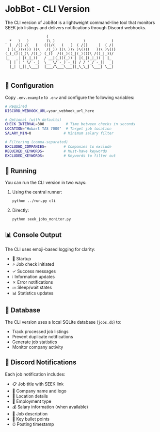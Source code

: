 # JobBot - CLI Version

The CLI version of JobBot is a lightweight command-line tool that monitors SEEK job listings and delivers notifications through Discord webhooks.

```
                   (                                
  *   )   )        )\ )             )            )  
` )  /(( /(   (   (()/(   (   (  ( /((     (  ( /(  
 ( )(_))\()) ))\   /(_)) ))\ ))\ )\())(   ))\ )\()) 
(_(_()|(_)\ /((_) (_))  /((_)((_|(_)(()\ /((_|_))/  
|_   _| |(_|_))   / __|(_))(_)) | |(_|(_|_)) | |_   
  | | | ' \/ -_)  \__ \/ -_) -_)| / / '_/ -_)|  _|  
  |_| |_||_\___|  |___/\___\___||_\_\_| \___| \__|  
                                                    
```

## 🔧 Configuration

Copy `.env.example` to `.env` and configure the following variables:

```bash
# Required
DISCORD_WEBHOOK_URL=your_webhook_url_here

# Optional (with defaults)
CHECK_INTERVAL=300          # Time between checks in seconds
LOCATION="Hobart TAS 7000"  # Target job location
SALARY_MIN=0               # Minimum salary filter

# Filtering (comma-separated)
EXCLUDED_COMPANIES=        # Companies to exclude
REQUIRED_KEYWORDS=         # Must-have keywords
EXCLUDED_KEYWORDS=         # Keywords to filter out
```

## 🚀 Running

You can run the CLI version in two ways:

1. Using the central runner:
   ```bash
   python ../run.py cli
   ```

2. Directly:
   ```bash
   python seek_jobs_monitor.py
   ```

## 📊 Console Output

The CLI uses emoji-based logging for clarity:
- 🚀 Startup
- ⚡ Job check initiated
- ✓ Success messages
- ℹ Information updates
- ✗ Error notifications
- 💤 Sleep/wait states
- 📊 Statistics updates

## 💾 Database

The CLI version uses a local SQLite database (`jobs.db`) to:
- Track processed job listings
- Prevent duplicate notifications
- Generate job statistics
- Monitor company activity

## 🔔 Discord Notifications

Each job notification includes:
- 📋 Job title with SEEK link
- 🏢 Company name and logo
- 📍 Location details
- 💼 Employment type
- 💰 Salary information (when available)
- 📝 Job description
- 🔑 Key bullet points
- ⏰ Posting timestamp 